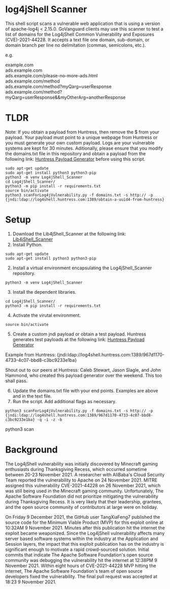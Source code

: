 # log4jShell Scanner

This shell script scans a vulnerable web application that is using a version of apache-log4j < 2.15.0. GoVanguard clients may use this scanner to test a list of domains for the Log4jShell Common Vulnerability and Exposures (CVE)-2021-44228. It accepts a text file one domain, sub-domain, or domain branch per line no delimitation (commas, semicolons, etc.).

e.g.

example.com  
ads.example.com  
ads.example.com/please-no-more-ads.html  
ads.example.com/method  
ads.example.com/method?myQarg=userResponse  
ads.example.com/method?myQarg=userResponse&&myOtherArg=anotherResponse  

# TLDR
Note: If you obtain a payload from Huntress, then remove the $ from your payload. Your payload must point to a unique webpage from Huntress or you must generate your own custom payload. Logs are your vulnerable systems are kept for 30 minutes.
Aditionally, please ensure that you modify the domains.txt file in this repository and obtain a payload from the following link: [Huntress Payload Generator](https://log4shell.huntress.com/) before using this script.

```shell
sudo apt-get update
sudo apt-get install python3 python3-pip
python3 -m venv Log4jShell_Scanner 
cd Log4jShell_Scanner/
python3 -m pip install -r requirements.txt
source bin/activate
python3 scanForLog4jVulnerability.py -f domains.txt -s http:// -p {jndi:ldap://log4shell.huntress.com:1389/obtain-a-uuid4-from-huntress}
```

# Setup

1. Download the Lib4jShell_Scanner at the following link: [Lib4jShell_Scanner](https://github.com/GoVanguard/Log4jShell_Scanner)
1. Install Python.
```shell
sudo apt-get update
sudo apt-get install python3 python3-pip
```
2. Install a virtual environment encapsulating the Log4jShell_Scanner repository.
```shell
python3 -m venv Log4jShell_Scanner 
```
3. Install the dependent libraries.
```shell
cd Log4jShell_Scanner/
python3 -m pip install -r requirements.txt
```
4. Activate the virutal environment.
```shell
source bin/activate
```
5. Create a custom jndi payload or obtain a test payload. Huntress generates test payloads at the following link: [Huntress Payload Generator](https://log4shell.huntress.com/)  

Example from Huntress: {jndi:ldap://log4shell.huntress.com:1389/967d1170-4733-4c07-bbd8-c3bc9233e1ba}  

Shout out to our peers at Huntress: Caleb Stewart, Jason Slagle, and John Hammond, who created this payload generator over the weekend. This too shall pass.

6. Update the domains.txt file with your end points. Examples are above and in the text file.
7. Run the script. Add additional flags as necessary.
```shell
python3 scanForLog4jVulnerability.py -f domains.txt -s http:// -p {jndi:ldap://log4shell.huntress.com:1389/967d1170-4733-4c07-bbd8-c3bc9233e1ba} -q -i -z -b
```
python3 scan


# Background

The Log4jShell vulnerability was initially discovered by Minecraft gaming enthusiasts during Thanksgiving Recess, which occurred sometime between 20-23 November 2021. A researcher with AliBaba's Cloud Security Team reported the vulnerability to Apache on 24 November 2021. MITRE assigned this vulnerability CVE-2021-44228 on 26 November 2021, which was still being used in the Minecraft gaming community. Unfortunately, The Apache Software Foundation did not prioritize mitigating the vulnerability during Thanksgiving Recess. It is very likely that their leadership, grantees, and the open source community of contributors at large were on holiday.

On Friday 9 December 2021, the GitHub user TangXiaFeng7 published the source code for the Minimum Viable Product (MVP) for this exploit online at 10:32AM 9 November 2021. Minutes after this publication hit the internet the exploit became weaponized. Since the Log4jShell vulnerability affects many server based software systems within the industry at the Application and Session layers, the impact that this exploit publication has on the industry is significant enough to motivate a rapid crowd-sourced solution. Initial commits that indicate The Apache Software Foundation's open source community was debugging the vulnerability hit the internet at 12:38PM 9 November 2021. Within eight hours of CVE-2021-44228 MVP hitting the internet, The Apache Software Foundation's team of open source developers fixed the vulnerability. The final pull request was accepted at 18:23 9 November 2021.

